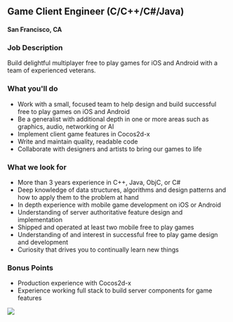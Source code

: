 ## Game Client Engineer (C/C++/C#/Java)
#### San Francisco, CA

### Job Description
Build delightful multiplayer free to play games for iOS and Android with a team of experienced veterans.

### What you'll do
+ Work with a small, focused team to help design and build successful free to play games on iOS and Android
+ Be a generalist with additional depth in one or more areas such as graphics, audio, networking or AI
+ Implement client game features in Cocos2d-x
+ Write and maintain quality, readable code
+ Collaborate with designers and artists to bring our games to life

### What we look for
+ More than 3 years experience in C++, Java, ObjC, or C#
+ Deep knowledge of data structures, algorithms and design patterns and how to apply them to the problem at hand
+ In depth experience with mobile game development on iOS or Android
+ Understanding of server authoritative feature design and implementation
+ Shipped and operated at least two mobile free to play games
+ Understanding of and interest in successful free to play game design and development
+ Curiosity that drives you to continually learn new things

### Bonus Points
+ Production experience with Cocos2d-x
+ Experience working full stack to build server components for game features


[<img src='https://dabuttonfactory.com/button.png?t=Apply&f=Calibri-Bold&ts=24&tc=fff&tshs=1&tshc=000&hp=20&vp=8&c=5&bgt=gradient&bgc=3d85c6&ebgc=073763'>](https://letsrockit.co/users/auth/github?job_id=tjnuv09ssw-game-client-engineer-c-c-c-java)
